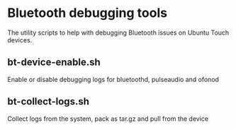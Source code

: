 # Bluetooth debugging tools
The utility scripts to help with debugging Bluetooth issues on Ubuntu Touch devices.

## bt-device-enable.sh
Enable or disable debugging logs for bluetoothd, pulseaudio and ofonod

## bt-collect-logs.sh
Collect logs from the system, pack as tar.gz and pull from the device
